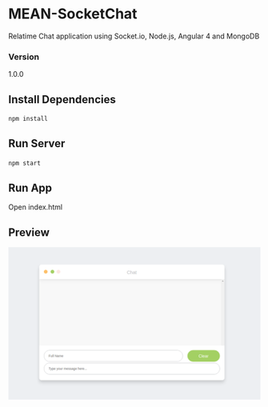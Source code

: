 # MEAN-SocketChat

Relatime Chat application using Socket.io, Node.js, Angular 4 and MongoDB

### Version
1.0.0

## Install Dependencies
```bash
npm install 
```

## Run Server
```bash
npm start
```

## Run App
Open index.html

## Preview
![Alt text](/MEAN-SocketChat.png?raw=true "Optional Title")
